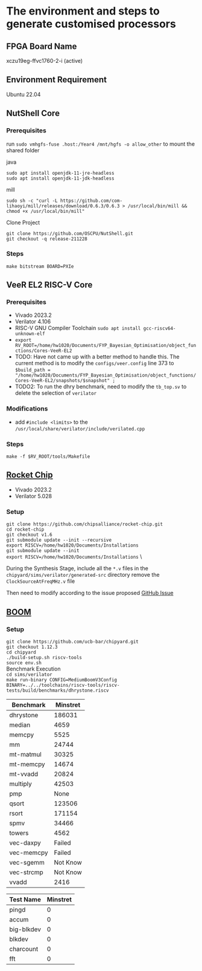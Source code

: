 # The environment and steps to generate customised processors

## FPGA Board Name

xczu19eg-ffvc1760-2-i (active)

## Environment Requirement

Ubuntu 22.04

## NutShell Core

### Prerequisites

run ```sudo vmhgfs-fuse .host:/Year4 /mnt/hgfs -o allow_other``` to mount the shared folder

java

```sudo apt install openjdk-11-jre-headless```\
```sudo apt install openjdk-11-jdk-headless```

mill

```sudo sh -c "curl -L https://github.com/com-lihaoyi/mill/releases/download/0.6.3/0.6.3 > /usr/local/bin/mill && chmod +x /usr/local/bin/mill"```

Clone Project

```git clone https://github.com/OSCPU/NutShell.git```\
```git checkout -q release-211228```

### Steps

``` make bitstream BOARD=PXIe ```

## VeeR EL2 RISC-V Core

### Prerequisites

- Vivado 2023.2
- Verilator 4.106
- RISC-V GNU Compiler Toolchain ```sudo apt install gcc-riscv64-unknown-elf```
- ```export RV_ROOT=/home/hw1020/Documents/FYP_Bayesian_Optimisation/object_functions/Cores-VeeR-EL2```
- TODO: Have not came up with a better method to handle this. The current method is to modify the ```configs/veer.config``` line 373 to ```$build_path = "/home/hw1020/Documents/FYP_Bayesian_Optimisation/object_functions/Cores-VeeR-EL2/snapshots/$snapshot" ;```
- TODO2: To run the dhry benchmark, need to modify the ```tb_top.sv``` to delete the selection of ```verilator```

### Modifications
- add ```#include <limits>``` to the ```/usr/local/share/verilator/include/verilated.cpp```

### Steps
```make -f $RV_ROOT/tools/Makefile```


## [Rocket Chip](https://github.com/chipsalliance/rocket-chip.git)

- Vivado 2023.2
- Verilator 5.028

### Setup
```git clone https://github.com/chipsalliance/rocket-chip.git``` \
```cd rocket-chip```    \
```git checkout v1.6``` \
```git submodule update --init --recursive``` \
```export RISCV=/home/hw1020/Documents/Installations``` \
```git submodule update --init``` \
```export RISCV=/home/hw1020/Documents/Installations``` \

During the Synthesis Stage,
include all the ```*.v``` files in the ```chipyard/sims/verilator/generated-src``` directory
remove the ```ClockSourceAtFreqMHz.v``` file

Then need to modify according to the issue proposed [GitHub Issue](https://github.com/chipsalliance/rocket-chip/pull/3226)

## [BOOM](https://github.com/riscv-boom/riscv-boom)

### Setup
```git clone https://github.com/ucb-bar/chipyard.git``` \
```git checkout 1.12.3``` \
```cd chipyard``` \
```./build-setup.sh riscv-tools``` \
```source env.sh``` \
Benchmark Execution \
```cd sims/verilator``` \
```make run-binary CONFIG=MediumBoomV3Config BINARY=../../toolchains/riscv-tools/riscv-tests/build/benchmarks/dhrystone.riscv```


|Benchmark | Minstret |
|----------|----------|
|dhrystone | 186031   |
|median    | 4659     |
|memcpy    | 5525     |
|mm        | 24744    |
|mt-matmul | 30325    |
|mt-memcpy | 14674    |
|mt-vvadd  | 20824    |
|multiply  | 42503    |
|pmp       | None     |
|qsort     | 123506   |
|rsort     | 171154   |
|spmv      | 34466    |
|towers    | 4562     |
|vec-daxpy | Failed   |
|vec-memcpy| Failed   |
|vec-sgemm | Not Know |
|vec-strcmp| Not Know |
|vvadd     | 2416     |


|Test Name | Minstret |
|----------|----------|
|pingd     |0         |
|accum     |0         |
|big-blkdev|0         |
|blkdev    |0         |
|charcount |0         |
|fft       |0         |